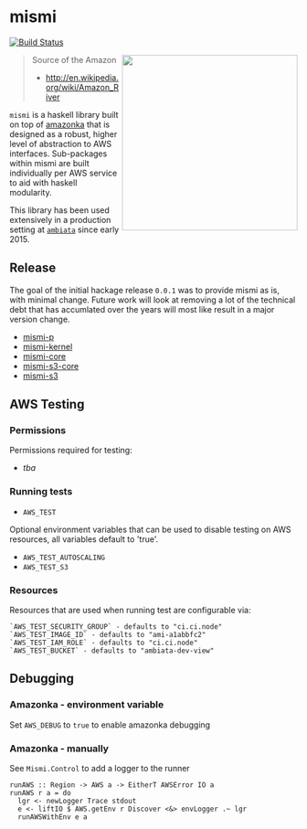 mismi
=====

[![Build Status](https://travis-ci.org/nhibberd/mismi.svg?branch=master)](https://travis-ci.org/nhibberd/mismi)

<img src="http://upload.wikimedia.org/wikipedia/commons/a/a4/Nevado_Mismi.jpg" width="307" align="right"/>

> Source of the Amazon
> - http://en.wikipedia.org/wiki/Amazon_River

`mismi` is a haskell library built on top of
[amazonka](https://github.com/brendanhay/amazonka) that is designed as
a robust, higher level of abstraction to AWS interfaces. Sub-packages
within mismi are built individually per AWS service to aid with
haskell modularity.

This library has been used extensively in a production setting at
[`ambiata`](https://github.com/ambiata) since early 2015.


## Release

The goal of the initial hackage release `0.0.1` was to provide mismi
as is, with minimal change. Future work will look at removing a lot of
the technical debt that has accumlated over the years will most like
result in a major version change.

- [mismi-p](https://hackage.haskell.org/package/mismi-p)
- [mismi-kernel](https://hackage.haskell.org/package/mismi-kernel)
- [mismi-core](https://hackage.haskell.org/package/mismi-core)
- [mismi-s3-core](https://hackage.haskell.org/package/mismi-s3-core)
- [mismi-s3](https://hackage.haskell.org/package/mismi-s3)


## AWS Testing

### Permissions

Permissions required for testing:

- _tba_


### Running tests

- `AWS_TEST`

Optional environment variables that can be used to disable testing on
AWS resources, all variables default to 'true'.

- `AWS_TEST_AUTOSCALING`
- `AWS_TEST_S3`

### Resources

Resources that are used when running test are configurable via:

```
`AWS_TEST_SECURITY_GROUP` - defaults to "ci.ci.node"
`AWS_TEST_IMAGE_ID` - defaults to "ami-a1abbfc2"
`AWS_TEST_IAM_ROLE` - defaults to "ci.ci.node"
`AWS_TEST_BUCKET` - defaults to "ambiata-dev-view"
```

## Debugging

### Amazonka - environment variable

Set `AWS_DEBUG` to `true` to enable amazonka debugging

### Amazonka - manually

See `Mismi.Control` to add a logger to the runner
```
runAWS :: Region -> AWS a -> EitherT AWSError IO a
runAWS r a = do
  lgr <- newLogger Trace stdout
  e <- liftIO $ AWS.getEnv r Discover <&> envLogger .~ lgr
  runAWSWithEnv e a
```
